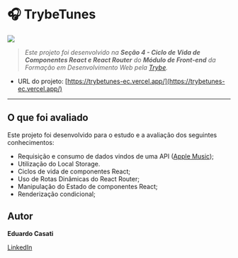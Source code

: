 # 🎧 TrybeTunes

<img src="https://img.shields.io/badge/React-20232A?style=for-the-badge&logo=react&logoColor=61DAFB">

> _Este projeto foi desenvolvido na **Seção 4 - Ciclo de Vida de Componentes React e React Router** do **Módulo de Front-end** da Formação em Desenvolvimento Web pela [Trybe](https://www.betrybe.com/)._

- URL do projeto: [https://trybetunes-ec.vercel.app/](https://trybetunes-ec.vercel.app/)

---

## O que foi avaliado

Este projeto foi desenvolvido para o estudo e a avaliação dos seguintes conhecimentos:

- Requisição e consumo de dados vindos de uma API ([Apple Music](https://developer.apple.com/library/archive/documentation/AudioVideo/Conceptual/iTuneSearchAPI/index.html));
- Utilização do Local Storage.
- Ciclos de vida de componentes React;
- Uso de Rotas Dinâmicas do React Router;
- Manipulação do Estado de componentes React;
- Renderização condicional;

## Autor

**Eduardo Casati**

[LinkedIn](https://www.linkedin.com/in/eduardo-casati/)
